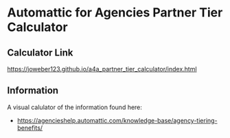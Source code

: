 # Automattic for Agencies Partner Tier Calculator

## Calculator Link
https://joweber123.github.io/a4a_partner_tier_calculator/index.html

## Information
A visual calulator of the information found here:
- https://agencieshelp.automattic.com/knowledge-base/agency-tiering-benefits/
